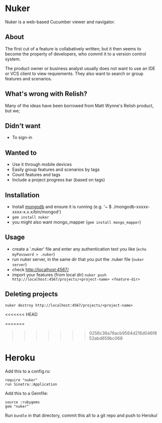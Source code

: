 # Nuker
Nuker is a web-based Cucumber viewer and navigator.

## About
The first cut of a feature is collabatively written; but it then seems to become the property of developers, who commit it to a version control system.

The product owner or business analyst usually does not want to use an IDE or VCS client to view requiements. They also want to search or group features and scenarios.

## What's wrong with Relish?
Many of the ideas have been borrowed from Matt Wynne's Relish product, but we;

## Didn't want
* To sign-in

## Wanted to
* Use it through mobile devices
* Easily group features and scenarios by tags
* Count features and tags
* Include a project progress bar (based on tags)

## Installation
* Install [mongodb](http://www.mongodb.org/display/DOCS/Quickstart "mongodb") and ensure it is running  (e.g. '~ $ ./mongodb-xxxxx-xxxx-x.x.x/bin/mongod')
* ```gem install nuker```
* you might also want mongo_mapper (```gem install mongo_mapper```)

## Usage
* create a '.nuker' file and enter any authentication text you like (```echo myPassword > .nuker```)
* run nuker server, in the same dir that you put the .nuker file (```nuker server```)
* check [http://localhost:4567/](http://localhost:4567/)
* import your features (from local dir) ```nuker push http://localhost:4567/projects/<project-name> <feature-dir>```

## Deleting projects
```nuker destroy http://localhost:4567/projects/<project-name>```


<<<<<<< HEAD

=======
>>>>>>> 0256c36a78acb9564d216d046f852abd659bc068
# Heroku
Add this to a config.ru:

```
require "nuker"
run Sinatra::Application
```

Add this to a Gemfile:

```
source :rubygems
gem "nuker"
```

Run ```bundle``` in that directory, commit this all to a git repo and push to Heroku!
